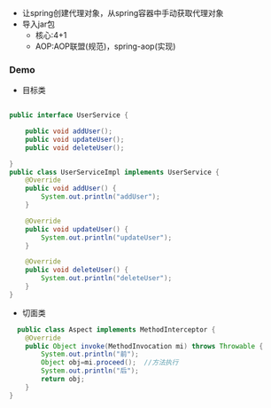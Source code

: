 - 让spring创建代理对象，从spring容器中手动获取代理对象
- 导入jar包
  - 核心:4+1
  - AOP:AOP联盟(规范)，spring-aop(实现)
  
### Demo
  
- 目标类
>
```java
  
public interface UserService {

    public void addUser();
    public void updateUser();
    public void deleteUser();

}
public class UserServiceImpl implements UserService {
    @Override
    public void addUser() {
        System.out.println("addUser");
    }

    @Override
    public void updateUser() {
        System.out.println("updateUser");
    }

    @Override
    public void deleteUser() {
        System.out.println("deleteUser");
    }
}
```
  
- 切面类
>
```java
  public class Aspect implements MethodInterceptor {
    @Override
    public Object invoke(MethodInvocation mi) throws Throwable {
        System.out.println("前");
        Object obj=mi.proceed();  //方法执行
        System.out.println("后");
        return obj;
    }
}
```
